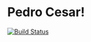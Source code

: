 # Pedro Cesar!
[![Build Status](https://travis-ci.org/pedrocesar-ti/pedrocesar-ti.github.io.svg?branch=gh-pages)](https://travis-ci.org/pedrocesar-ti/pedrocesar-ti.github.io)
